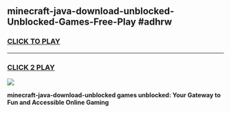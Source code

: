
## minecraft-java-download-unblocked-Unblocked-Games-Free-Play #adhrw
<h3>
<a href="https://us.freeplayer.one?title=minecraft-java-download-unblocked&ref=9M">CLICK TO PLAY</a></h3>
<hr>

<h3>
<a href="https://us.freeplayer.one?title=minecraft-java-download-unblocked&ref=9M">CLICK 2 PLAY</a>
  
</h3>

<a href="https://us.freeplayer.one?title=minecraft-java-download-unblocked&ref=9M"><img src="https://clearcache.store/games.png"></a>


**minecraft-java-download-unblocked games unblocked: Your Gateway to Fun and Accessible Online Gaming**
